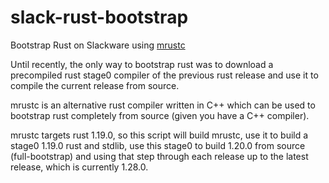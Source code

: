 slack-rust-bootstrap
====================

Bootstrap Rust on Slackware using [mrustc](https://github.com/thepowersgang/mrustc)

Until recently, the only way to bootstrap rust was to download a precompiled
rust stage0 compiler of the previous rust release and use it to compile the
current release from source.

mrustc is an alternative rust compiler written in C++ which can be used to
bootstrap rust completely from source (given you have a C++ compiler).

mrustc targets rust 1.19.0, so this script will build mrustc, use it to build a
stage0 1.19.0 rust and stdlib, use this stage0 to build 1.20.0 from source
(full-bootstrap) and using that step through each release up to the latest
release, which is currently 1.28.0.
